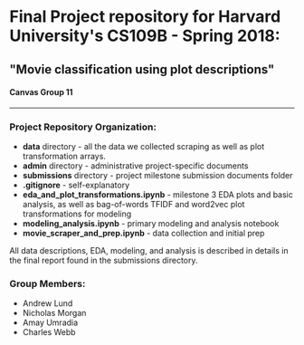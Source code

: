 # Final Project repository for Harvard University's CS109B - Spring 2018:
## "Movie classification using plot descriptions"
#### Canvas Group 11

---

### Project Repository Organization:
- **data** directory - all the data we collected scraping as well as plot
transformation arrays.
- **admin** directory - administrative project-specific documents
- **submissions** directory - project milestone submission documents folder
- **.gitignore** - self-explanatory
- **eda_and_plot_transformations.ipynb** - milestone 3 EDA plots and basic analysis,
as well as bag-of-words TFIDF and word2vec plot transformations for modeling
- **modeling_analysis.ipynb** - primary modeling and analysis notebook
- **movie_scraper_and_prep.ipynb** - data collection and initial prep

All data descriptions, EDA, modeling, and analysis is described in details in the
final report found in the submissions directory.

### Group Members:
- Andrew Lund
- Nicholas Morgan
- Amay Umradia
- Charles Webb
